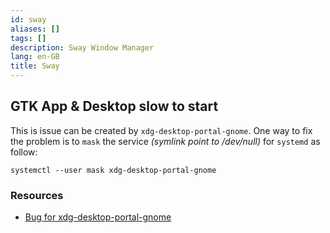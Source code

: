 ```yaml
---
id: sway
aliases: []
tags: []
description: Sway Window Manager
lang: en-GB
title: Sway
---
```


## GTK App & Desktop slow to start

This is issue can be created by `xdg-desktop-portal-gnome`. One way to fix the problem is to `mask` the service _(symlink point to /dev/null)_ for `systemd` as follow:
```
systemctl --user mask xdg-desktop-portal-gnome
```

### Resources

- [Bug for xdg-desktop-portal-gnome](https://bbs.archlinux.org/viewtopic.php?id=285590)
